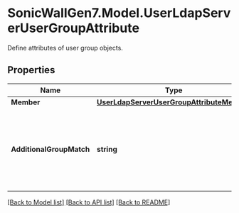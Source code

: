 # SonicWallGen7.Model.UserLdapServerUserGroupAttribute
Define attributes of user group objects.

## Properties

Name | Type | Description | Notes
------------ | ------------- | ------------- | -------------
**Member** | [**UserLdapServerUserGroupAttributeMember**](UserLdapServerUserGroupAttributeMember.md) |  | [optional] 
**AdditionalGroupMatch** | **string** | Set the additional user group match attribute. * Set to null to represent an unconfigured state. | [optional] 

[[Back to Model list]](../README.md#documentation-for-models) [[Back to API list]](../README.md#documentation-for-api-endpoints) [[Back to README]](../README.md)

